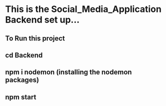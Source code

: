 # This is the Social_Media_Application Backend set up...
## To Run this project
## cd Backend
## npm i nodemon (installing the nodemon packages)
## npm start
